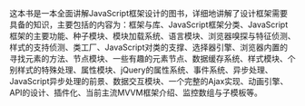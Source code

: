 这本书是一本全面讲解JavaScript框架设计的图书，详细地讲解了设计框架需要具备的知识，主要包括的内容为：框架与库、JavaScript框架分类、JavaScript框架的主要功能、种子模块、模块加载系统、语言模块、浏览器嗅探与特征侦测、样式的支持侦测、类工厂、JavaScript对类的支撑、选择器引擎、浏览器内置的寻找元素的方法、节点模块、一些有趣的元素节点、数据缓存系统、样式模块、个别样式的特殊处理、属性模块、jQuery的属性系统、事件系统、异步处理、JavaScript异步处理的前景、数据交互模块、一个完整的Ajax实现、动画引擎、API的设计、插件化、当前主流MVVM框架介绍、监控数组与子模板等。